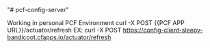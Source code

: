 "# pcf-config-server" 

Working in personal PCF Environment
curl -X POST {{PCF APP URL}}/actuator/refresh
EX: curl -X POST https://config-client-sleepy-bandicoot.cfapps.io/actuator/refresh
